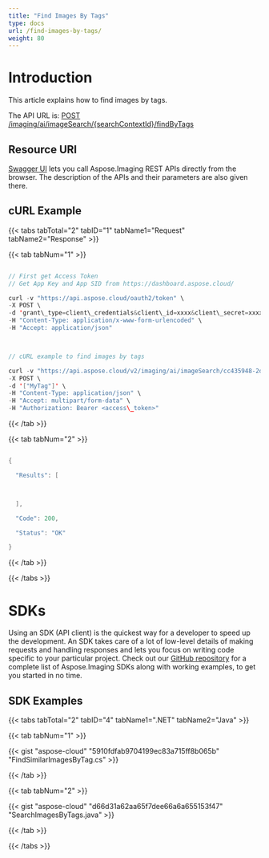 ```yaml
---
title: "Find Images By Tags"
type: docs
url: /find-images-by-tags/
weight: 80
---
```


# **Introduction**
This article explains how to find images by tags.

The API URL is: [POST /imaging/ai/imageSearch/{searchContextId}/findByTags](https://apireference.aspose.cloud/imaging/#/SearchContext/FindImagesByTags)
## **Resource URI**
[Swagger UI](https://apireference.aspose.cloud/imaging/#/SearchContext/FindImagesByTags) lets you call Aspose.Imaging REST APIs directly from the browser. The description of the APIs and their parameters are also given there.
## **cURL Example**
{{< tabs tabTotal="2" tabID="1" tabName1="Request" tabName2="Response" >}}

{{< tab tabNum="1" >}}

```java

// First get Access Token
// Get App Key and App SID from https://dashboard.aspose.cloud/

curl -v "https://api.aspose.cloud/oauth2/token" \
-X POST \
-d 'grant\_type=client\_credentials&client\_id=xxxx&client\_secret=xxxx' \
-H "Content-Type: application/x-www-form-urlencoded" \
-H "Accept: application/json"



// cURL example to find images by tags

curl -v "https://api.aspose.cloud/v2/imaging/ai/imageSearch/cc435948-2dc3-4269-9299-052baa314d72/findByTags?similarityThreshold=90.0&maxCount=10" \
-X POST \
-d '["MyTag"]' \
-H "Content-Type: application/json" \
-H "Accept: multipart/form-data" \
-H "Authorization: Bearer <access\_token>"

```

{{< /tab >}}

{{< tab tabNum="2" >}}

```java

{

  "Results": [



  ],

  "Code": 200,

  "Status": "OK"

}

```

{{< /tab >}}

{{< /tabs >}}
# **SDKs**
Using an SDK (API client) is the quickest way for a developer to speed up the development. An SDK takes care of a lot of low-level details of making requests and handling responses and lets you focus on writing code specific to your particular project. Check out our [GitHub repository](https://github.com/aspose-imaging-cloud) for a complete list of Aspose.Imaging SDKs along with working examples, to get you started in no time.
## **SDK Examples**
{{< tabs tabTotal="2" tabID="4" tabName1=".NET" tabName2="Java" >}}

{{< tab tabNum="1" >}}

{{< gist "aspose-cloud" "5910fdfab9704199ec83a715ff8b065b" "FindSimilarImagesByTag.cs" >}}

{{< /tab >}}

{{< tab tabNum="2" >}}

{{< gist "aspose-cloud" "d66d31a62aa65f7dee66a6a655153f47" "SearchImagesByTags.java" >}}

{{< /tab >}}

{{< /tabs >}}
